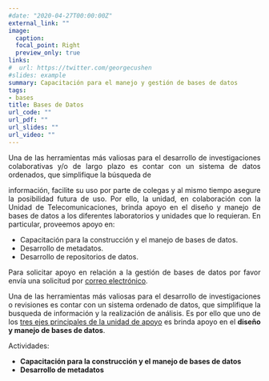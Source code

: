 ```yaml
---
#date: "2020-04-27T00:00:00Z"
external_link: ""
image:
  caption: 
  focal_point: Right
  preview_only: true
links:
#  url: https://twitter.com/georgecushen
#slides: example
summary: Capacitación para el manejo y gestión de bases de datos
tags:
- bases
title: Bases de Datos
url_code: ""
url_pdf: ""
url_slides: ""
url_video: ""
---
```

<DIV align="justify">

Una de las herramientas más valiosas para el desarrollo de investigaciones colaborativas y/o de
largo plazo es contar con un sistema de datos ordenados, que simplifique la búsqueda de

información, facilite su uso por parte de colegas y al mismo tiempo asegure la posibilidad futura
de uso. Por ello, la unidad, en colaboración con la Unidad de Telecomunicaciones, brinda apoyo en
el diseño y manejo de bases de datos a los diferentes laboratorios y unidades que lo requieran. En
particular, proveemos apoyo en:

+ Capacitación para la construcción y el manejo de bases de datos.
+ Desarrollo de metadatos.
+ Desarrollo de repositorios de datos.

Para solicitar apoyo en relación a la gestión de bases de datos por favor envía una solicitud por
[correo electrónico](/contacto).

Una de las herramientas más valiosas para el desarrollo de investigaciones o revisiones es contar con un sistema ordenado de datos, que simplifique la busqueda de información y la realización de análisis.
Es por ello que uno de los [tres ejes principales de la unidad de apoyo](/ejes) es brinda apoyo en el **diseño y manejo de bases de datos**.

</DIV>
Actividades:

  - **Capacitación para la construcción y el manejo de bases de datos**
  - **Desarrollo de metadatos**
